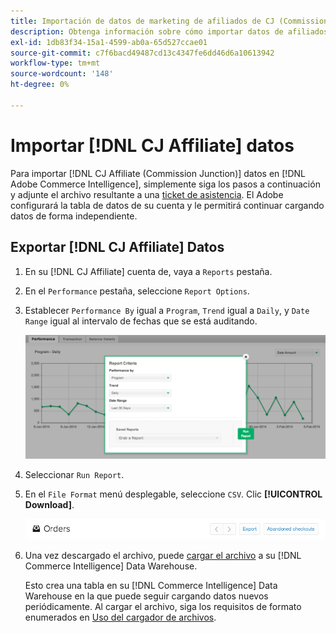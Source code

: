 ```yaml
---
title: Importación de datos de marketing de afiliados de CJ (Commission Junction)
description: Obtenga información sobre cómo importar datos de afiliados de CJ (Commission Junction) en [!DNL Commerce Intelligence].L Inteligencia comercial].
exl-id: 1db83f34-15a1-4599-ab0a-65d527ccae01
source-git-commit: c7f6bacd49487cd13c4347fe6dd46d6a10613942
workflow-type: tm+mt
source-wordcount: '148'
ht-degree: 0%

---
```


# Importar [!DNL CJ Affiliate] datos

Para importar [!DNL CJ Affiliate (Commission Junction)] datos en [!DNL Adobe Commerce Intelligence], simplemente siga los pasos a continuación y adjunte el archivo resultante a una [ticket de asistencia](https://experienceleague.adobe.com/docs/commerce-knowledge-base/kb/troubleshooting/miscellaneous/mbi-service-policies.html). El Adobe configurará la tabla de datos de su cuenta y le permitirá continuar cargando datos de forma independiente.

## Exportar [!DNL CJ Affiliate] Datos

1. En su [!DNL CJ Affiliate] cuenta de, vaya a `Reports` pestaña.

1. En el `Performance` pestaña, seleccione `Report Options`.

1. Establecer `Performance By` igual a `Program`, `Trend` igual a `Daily`, y `Date Range` igual al intervalo de fechas que se está auditando.

   ![export-cj-afiliate-data](../../../assets/export-cj-affiliate-data-1.png)<!--{:.zoom}-->

1. Seleccionar `Run Report`.

1. En el `File Format` menú desplegable, seleccione `CSV`.  Clic **[!UICONTROL Download]**.

   ![exportar datos de afiliados de cj](../../../assets/export-an-individual-order-2.jpg)<!--{:.zoom}-->

1. Una vez descargado el archivo, puede [cargar el archivo](../connecting-data/using-file-uploader.md) a su [!DNL Commerce Intelligence] Data Warehouse.

   Esto crea una tabla en su [!DNL Commerce Intelligence] Data Warehouse en la que puede seguir cargando datos nuevos periódicamente. Al cargar el archivo, siga los requisitos de formato enumerados en [Uso del cargador de archivos](../connecting-data/using-file-uploader.md).
